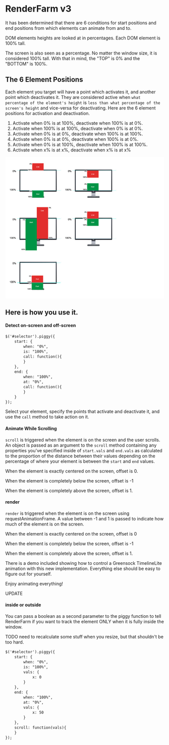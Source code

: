 RenderFarm v3
==============================
It has been determined that there are 6 conditions for start positions and end positions from which elements can animate from and to.

DOM elements heights are looked at in percentages. Each DOM element is 100% tall.

The screen is also seen as a percentage. No matter the window size, it is considered 100% tall. With that in mind, the "TOP" is 0% and the "BOTTOM" is 100%.


The 6 Element Positions
---
Each element you target will have a point which activates it, and another point which deactivates it. They are considered active when `what percentage of the element's height` is `less than what percentage of the screen's height` and vice-versa for deactivating. Here are the 6 element positions for activation and deactivation.

 1. Activate when 0% is at 100%, deactivate when 100% is at 0%.
 2. Activate when 100% is at 100%, deactivate when 0% is at 0%.
 3. Activate when 0% is at 0%, deactivate when 100% is at 100%.
 4. Activate when 0% is at 0%, deactivate when 100% is at 0%.
 5. Activate when 0% is at 100%, deactivate when 100% is at 100%.
 6. Activate when x% is at x%, deactivate when x% is at x%

![](img/howtofarm.jpg)

Here is how you use it.
--
#### Detect on-screen and off-screen ####


    $('#selector').piggy({
		start: {
			when: "0%",
			is: "100%",
			call: function(){
			}
		},
		end: {
			when: "100%",
			at: "0%",
			call: function(){
			}
		}
    });


Select your element, specify the points that activate and deactivate it, and use the `call` method to take action on it.

#### Animate While Scrolling ####
`scroll` is triggered when the element is on the screen and the user scrolls. An object is passed as an argument to the `scroll` method containing any properties you've specified inside of `start.vals` and `end.vals` as calculated to the  proportion of the distance between their values depending on the percentage of where your element is between the `start` and `end` values.

When the element is exactly centered on the screen, offset is 0.

When the element is completely below the screen, offset is -1

When the element is completely above the screen, offset is 1.

#### render ####
`render` is triggered when the element is on the screen using requestAnimationFrame. A value between -1 and 1 is passed to indicate how much of the element is on the screen.

When the element is exactly centered on the screen, offset is 0

When the element is completely below the screen, offset is -1

When the element is completely above the screen, offset is 1.

There is a demo included showing how to control a Greensock TimelineLite animation with this new implementation. Everything else should be easy to figure out for yourself.

Enjoy animating everything!


UPDATE
#### inside or outside ####
You can pass a boolean as a second parameter to the piggy function to tell RenderFarm if you want to track the element ONLY when it is fully inside the window.

TODO
need to recalculate some stuff when you resize, but that shouldn't be too hard.

    $('#selector').piggy({
		start: {
			when: "0%",
			is: "100%",
			vals: {
				x: 0
			}
		},
		end: {
			when: "100%",
			at: "0%",
			vals: {
				x: 50
			}
		},
		scroll: function(vals){
		}
    });
